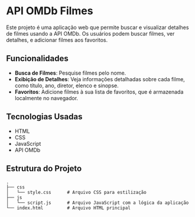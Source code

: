 # API OMDb Filmes

Este projeto é uma aplicação web que permite buscar e visualizar detalhes de filmes usando a API OMDb. Os usuários podem buscar filmes, ver detalhes, e adicionar filmes aos favoritos.

## Funcionalidades

- **Busca de Filmes**: Pesquise filmes pelo nome.
- **Exibição de Detalhes**: Veja informações detalhadas sobre cada filme, como título, ano, diretor, elenco e sinopse.
- **Favoritos**: Adicione filmes à sua lista de favoritos, que é armazenada localmente no navegador.

## Tecnologias Usadas

- HTML
- CSS
- JavaScript
- API OMDb

## Estrutura do Projeto

```plaintext
.
├── css
│   └── style.css      # Arquivo CSS para estilização
├── js
│   └── script.js      # Arquivo JavaScript com a lógica da aplicação
└── index.html         # Arquivo HTML principal


